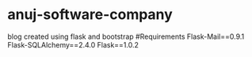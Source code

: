 # anuj-software-company
blog created using flask and bootstrap
#Requirements
Flask-Mail==0.9.1
Flask-SQLAlchemy==2.4.0
Flask==1.0.2


